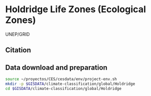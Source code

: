 # Holdridge Life Zones (Ecological Zones)

UNEP/GRID

## Citation
>
## Data download and preparation

```sh
source ~/proyectos/CES/cesdata/env/project-env.sh
mkdir -p $GISDATA/climate-classification/global/Holdridge
cd $GISDATA/climate-classification/global/Holdridge
```
